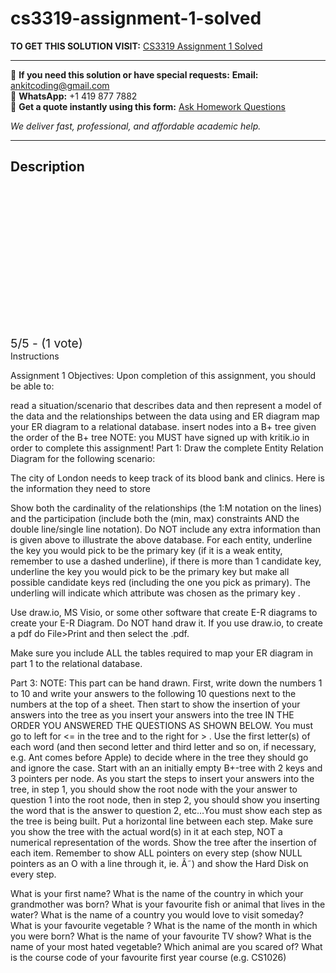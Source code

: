 # cs3319-assignment-1-solved
**TO GET THIS SOLUTION VISIT:** [CS3319 Assignment 1 Solved](https://www.ankitcodinghub.com/product/cs3319-asn1-solved/)


---

📩 **If you need this solution or have special requests:** **Email:** ankitcoding@gmail.com  
📱 **WhatsApp:** +1 419 877 7882  
📄 **Get a quote instantly using this form:** [Ask Homework Questions](https://www.ankitcodinghub.com/services/ask-homework-questions/)

*We deliver fast, professional, and affordable academic help.*

---

<h2>Description</h2>



<div class="kk-star-ratings kksr-auto kksr-align-center kksr-valign-top" data-payload="{&quot;align&quot;:&quot;center&quot;,&quot;id&quot;:&quot;119607&quot;,&quot;slug&quot;:&quot;default&quot;,&quot;valign&quot;:&quot;top&quot;,&quot;ignore&quot;:&quot;&quot;,&quot;reference&quot;:&quot;auto&quot;,&quot;class&quot;:&quot;&quot;,&quot;count&quot;:&quot;1&quot;,&quot;legendonly&quot;:&quot;&quot;,&quot;readonly&quot;:&quot;&quot;,&quot;score&quot;:&quot;5&quot;,&quot;starsonly&quot;:&quot;&quot;,&quot;best&quot;:&quot;5&quot;,&quot;gap&quot;:&quot;4&quot;,&quot;greet&quot;:&quot;Rate this product&quot;,&quot;legend&quot;:&quot;5\/5 - (1 vote)&quot;,&quot;size&quot;:&quot;24&quot;,&quot;title&quot;:&quot;CS3319  Assignment 1 Solved&quot;,&quot;width&quot;:&quot;138&quot;,&quot;_legend&quot;:&quot;{score}\/{best} - ({count} {votes})&quot;,&quot;font_factor&quot;:&quot;1.25&quot;}">

<div class="kksr-stars">

<div class="kksr-stars-inactive">
            <div class="kksr-star" data-star="1" style="padding-right: 4px">


<div class="kksr-icon" style="width: 24px; height: 24px;"></div>
        </div>
            <div class="kksr-star" data-star="2" style="padding-right: 4px">


<div class="kksr-icon" style="width: 24px; height: 24px;"></div>
        </div>
            <div class="kksr-star" data-star="3" style="padding-right: 4px">


<div class="kksr-icon" style="width: 24px; height: 24px;"></div>
        </div>
            <div class="kksr-star" data-star="4" style="padding-right: 4px">


<div class="kksr-icon" style="width: 24px; height: 24px;"></div>
        </div>
            <div class="kksr-star" data-star="5" style="padding-right: 4px">


<div class="kksr-icon" style="width: 24px; height: 24px;"></div>
        </div>
    </div>

<div class="kksr-stars-active" style="width: 138px;">
            <div class="kksr-star" style="padding-right: 4px">


<div class="kksr-icon" style="width: 24px; height: 24px;"></div>
        </div>
            <div class="kksr-star" style="padding-right: 4px">


<div class="kksr-icon" style="width: 24px; height: 24px;"></div>
        </div>
            <div class="kksr-star" style="padding-right: 4px">


<div class="kksr-icon" style="width: 24px; height: 24px;"></div>
        </div>
            <div class="kksr-star" style="padding-right: 4px">


<div class="kksr-icon" style="width: 24px; height: 24px;"></div>
        </div>
            <div class="kksr-star" style="padding-right: 4px">


<div class="kksr-icon" style="width: 24px; height: 24px;"></div>
        </div>
    </div>
</div>


<div class="kksr-legend" style="font-size: 19.2px;">
            5/5 - (1 vote)    </div>
    </div>
Instructions

Assignment 1 Objectives: Upon completion of this assignment, you should be able to:

read a situation/scenario that describes data and then represent a model of the data and the relationships between the data using and ER diagram map your ER diagram to a relational database. insert nodes into a B+ tree given the order of the B+ tree NOTE: you MUST have signed up with kritik.io in order to complete this assignment! Part 1: Draw the complete Entity Relation Diagram for the following scenario:

The city of London needs to keep track of its blood bank and clinics. Here is the information they need to store

Show both the cardinality of the relationships (the 1:M notation on the lines) and the participation (include both the (min, max) constraints AND the double line/single line notation). Do NOT include any extra information than is given above to illustrate the above database. For each entity, underline the key you would pick to be the primary key (if it is a weak entity, remember to use a dashed underline), if there is more than 1 candidate key, underline the key you would pick to be the primary key but make all possible candidate keys red (including the one you pick as primary). The underling will indicate which attribute was chosen as the primary key .

Use draw.io, MS Visio, or some other software that create E-R diagrams to create your E-R Diagram. Do NOT hand draw it. If you use draw.io, to create a pdf do File&gt;Print and then select the .pdf.

Make sure you include ALL the tables required to map your ER diagram in part 1 to the relational database.

Part 3: NOTE: This part can be hand drawn. First, write down the numbers 1 to 10 and write your answers to the following 10 questions next to the numbers at the top of a sheet. Then start to show the insertion of your answers into the tree as you insert your answers into the tree IN THE ORDER YOU ANSWERED THE QUESTIONS AS SHOWN BELOW. You must go to left for &lt;= in the tree and to the right for &gt; . Use the first letter(s) of each word (and then second letter and third letter and so on, if necessary, e.g. Ant comes before Apple) to decide where in the tree they should go and ignore the case. Start with an an initially empty B+-tree with 2 keys and 3 pointers per node. As you start the steps to insert your answers into the tree, in step 1, you should show the root node with the your answer to question 1 into the root node, then in step 2, you should show you inserting the word that is the answer to question 2, etc…You must show each step as the tree is being built. Put a horizontal line between each step. Make sure you show the tree with the actual word(s) in it at each step, NOT a numerical representation of the words. Show the tree after the insertion of each item. Remember to show ALL pointers on every step (show NULL pointers as an O with a line through it, ie. Ã˜) and show the Hard Disk on every step.

What is your first name? What is the name of the country in which your grandmother was born? What is your favourite fish or animal that lives in the water? What is the name of a country you would love to visit someday? What is your favourite vegetable ? What is the name of the month in which you were born? What is the name of your favourite TV show? What is the name of your most hated vegetable? Which animal are you scared of? What is the course code of your favourite first year course (e.g. CS1026)
